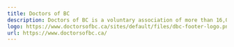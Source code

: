```yaml
---
title: Doctors of BC
description: Doctors of BC is a voluntary association of more than 16,000 physicians, residents, and medical students in British Columbia.
logo: https://www.doctorsofbc.ca/sites/default/files/dbc-footer-logo.png
url: https://www.doctorsofbc.ca/
---
```

